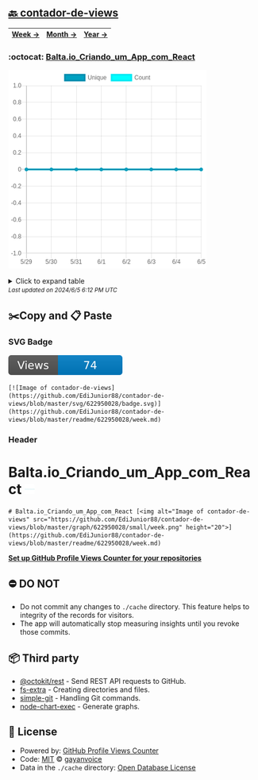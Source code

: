 ## [🔙 contador-de-views](https://github.com/EdiJunior88/contador-de-views)
| [**Week →**](https://github.com/EdiJunior88/contador-de-views/blob/master/readme/622950028/week.md) | [**Month →**](https://github.com/EdiJunior88/contador-de-views/blob/master/readme/622950028/month.md) | [**Year →**](https://github.com/EdiJunior88/contador-de-views/blob/master/readme/622950028/year.md) |
| ---- | ---- | ----- |
### :octocat: [Balta.io_Criando_um_App_com_React](https://github.com/EdiJunior88/Balta.io_Criando_um_App_com_React)
![Image of contador-de-views](https://github.com/EdiJunior88/contador-de-views/blob/master/graph/622950028/large/week.png)

<details>
	<summary>Click to expand table</summary>
	<h2>:calendar: Week Page Views Table</h2>
<table>
	<tr>
		<th>
			Last Updated
		</th>
		<th>
			Unique
		</th>
		<th>
			Count
		</th>
	</tr>
	<tr>
		<td>
			<code>2024/6/5</code>
		</td>
		<td>
			<code>0</code>
		</td>
		<td>
			<code>0</code>
		</td>
	</tr>
	<tr>
		<td>
			<code>2024/6/4</code>
		</td>
		<td>
			<code>0</code>
		</td>
		<td>
			<code>0</code>
		</td>
	</tr>
	<tr>
		<td>
			<code>2024/6/3</code>
		</td>
		<td>
			<code>0</code>
		</td>
		<td>
			<code>0</code>
		</td>
	</tr>
	<tr>
		<td>
			<code>2024/6/2</code>
		</td>
		<td>
			<code>0</code>
		</td>
		<td>
			<code>0</code>
		</td>
	</tr>
	<tr>
		<td>
			<code>2024/6/1</code>
		</td>
		<td>
			<code>0</code>
		</td>
		<td>
			<code>0</code>
		</td>
	</tr>
	<tr>
		<td>
			<code>2024/5/31</code>
		</td>
		<td>
			<code>0</code>
		</td>
		<td>
			<code>0</code>
		</td>
	</tr>
	<tr>
		<td>
			<code>2024/5/30</code>
		</td>
		<td>
			<code>0</code>
		</td>
		<td>
			<code>0</code>
		</td>
	</tr>
	<tr>
		<td>
			<code>2024/5/29</code>
		</td>
		<td>
			<code>0</code>
		</td>
		<td>
			<code>0</code>
		</td>
	</tr>
</table>

</details>
<small><i>Last updated on 2024/6/5 6:12 PM UTC</i></small>

## ✂️Copy and 📋 Paste
### SVG Badge
[![Image of contador-de-views](https://github.com/EdiJunior88/contador-de-views/blob/master/svg/622950028/badge.svg)](https://github.com/EdiJunior88/contador-de-views/blob/master/readme/622950028/week.md)
```readme
[![Image of contador-de-views](https://github.com/EdiJunior88/contador-de-views/blob/master/svg/622950028/badge.svg)](https://github.com/EdiJunior88/contador-de-views/blob/master/readme/622950028/week.md)
```
### Header
# Balta.io_Criando_um_App_com_React [<img alt="Image of contador-de-views" src="https://github.com/EdiJunior88/contador-de-views/blob/master/graph/622950028/small/week.png" height="20">](https://github.com/EdiJunior88/contador-de-views/blob/master/readme/622950028/week.md)
```readme
# Balta.io_Criando_um_App_com_React [<img alt="Image of contador-de-views" src="https://github.com/EdiJunior88/contador-de-views/blob/master/graph/622950028/small/week.png" height="20">](https://github.com/EdiJunior88/contador-de-views/blob/master/readme/622950028/week.md)
```
[**Set up GitHub Profile Views Counter for your repositories**](https://github.com/gayanvoice/github-profile-views-counter)
## ⛔ DO NOT
- Do not commit any changes to `./cache` directory. This feature helps to integrity of the records for visitors.
- The app will automatically stop measuring insights until you revoke those commits.
## 📦 Third party

- [@octokit/rest](https://www.npmjs.com/package/@octokit/rest) - Send REST API requests to GitHub.
- [fs-extra](https://www.npmjs.com/package/fs-extra) - Creating directories and files.
- [simple-git](https://www.npmjs.com/package/simple-git) - Handling Git commands.
- [node-chart-exec](https://www.npmjs.com/package/node-chart-exec) - Generate graphs.
## 📄 License
- Powered by: [GitHub Profile Views Counter](https://github.com/gayanvoice/github-profile-views-counter)
- Code: [MIT](./LICENSE) © [gayanvoice](https://github.com/gayanvoice/github-profile-views-counter)
- Data in the `./cache` directory: [Open Database License](https://opendatacommons.org/licenses/odbl/1-0/)
